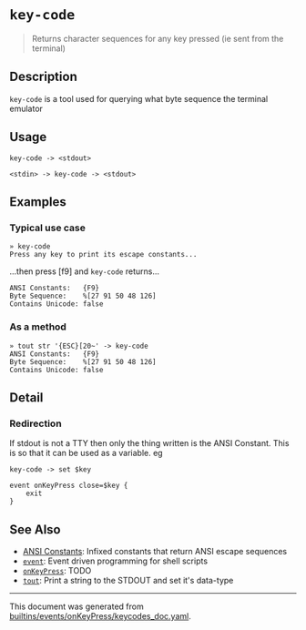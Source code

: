# `key-code`

> Returns character sequences for any key pressed (ie sent from the terminal)

## Description

`key-code` is a tool used for querying what byte sequence the terminal emulator

## Usage

```
key-code -> <stdout>

<stdin> -> key-code -> <stdout>
```

## Examples

### Typical use case

```
» key-code
Press any key to print its escape constants...
```

...then press [f9] and `key-code` returns...

```
ANSI Constants:   {F9}
Byte Sequence:    %[27 91 50 48 126]
Contains Unicode: false
```

### As a method

```
» tout str '{ESC}[20~' -> key-code
ANSI Constants:   {F9}
Byte Sequence:    %[27 91 50 48 126]
Contains Unicode: false
```

## Detail

### Redirection

If stdout is not a TTY then only the thing written is the ANSI Constant. This
is so that it can be used as a variable. eg

```
key-code -> set $key

event onKeyPress close=$key {
    exit
}
```

## See Also

* [ANSI Constants](../user-guide/ansi.md):
  Infixed constants that return ANSI escape sequences
* [`event`](../commands/event.md):
  Event driven programming for shell scripts
* [`onKeyPress`](../events/onkeypress.md):
  TODO
* [`tout`](../commands/tout.md):
  Print a string to the STDOUT and set it's data-type

<hr/>

This document was generated from [builtins/events/onKeyPress/keycodes_doc.yaml](https://github.com/lmorg/murex/blob/master/builtins/events/onKeyPress/keycodes_doc.yaml).